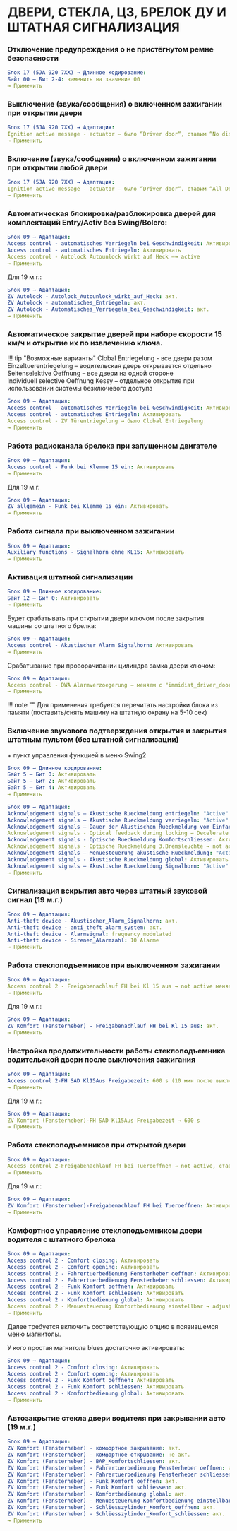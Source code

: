 # ДВЕРИ, СТЕКЛА, ЦЗ, БРЕЛОК ДУ И ШТАТНАЯ СИГНАЛИЗАЦИЯ

### Отключение предупреждения о не пристёгнутом ремне безопасности
``` yaml
Блок 17 (5JA 920 7XX) → Длинное кодирование:
Байт 00 – Бит 2-4: заменить на значение 00
→ Применить
```

### Выключение (звука/сообщения) о включенном зажигании при открытии двери
``` yaml
Блок 17 (5JA 920 7XX) → Адаптация:
Ignition active message - actuator — было “Driver door“, ставим “No display“
→ Применить
```

### Включение (звука/сообщения) о включенном зажигании при открытии любой двери
``` yaml
Блок 17 (5JA 920 7XX) → Адаптация:
Ignition active message - actuator — было “Driver door“, ставим “All Doors“
→ Применить
```

### Автоматическая блокировка/разблокировка дверей для комплектаций Entry/Activ без Swing/Bolero:
``` yaml title="логин-пароль: 31347"
Блок 09 → Адаптация:
Access control - automatisches Verriegeln bei Geschwindigkeit: Активировать
Access control - automatisches Entriegeln: Активировать
Access control - Autolock Autounlock wirkt auf Heck —→ active 
→ Применить
```
Для 19 м.г.:
``` yaml title="логин-пароль: 31347"
Блок 09 → Адаптация:
ZV Autolock - Autolock_Autounlock_wirkt_auf_Heck: акт.
ZV Autolock - automatisches_Entriegeln: акт.
ZV Autolock - Automatisches_Verriegeln_bei_Geschwindigkeit: акт.
→ Применить
```

### Автоматическое закрытие дверей при наборе скорости 15 км/ч и открытие их по извлечению ключа.

!!! tip "Возможные варианты"
    Clobal Entriegelung - все двери разом  
    Einzeltuerentriegelung – водительская дверь открывается отдельно  
    Seitenselektive Oeffnung – все двери на одной стороне  
    Individuell selective Oeffnung Kessy – отдельное открытие при использовании системы безключевого доступа  
``` yaml title="логин-пароль: 31347"
Блок 09 → Адаптация:
Access control - automatisches Verriegeln bei Geschwindigkeit: Активировать
Access control - automatisches Entriegeln: Активировать
Access control - ZV Türentriegelung → было Clobal Entriegelung
→ Применить
```

### Работа радиоканала брелока при запущенном двигателе
``` yaml title="логин-пароль: 31347"
Блок 09 → Адаптация:
Access control - Funk bei Klemme 15 ein: Активировать
→ Применить
```
Для 19 м.г.
``` yaml title="логин-пароль: 31347"
Блок 09 → Адаптация:
ZV allgemein - Funk bei Klemme 15 ein: Активировать
→ Применить
```

### Работа сигнала при выключенном зажигании
``` yaml title="логин-пароль: 31347"
Блок 09 → Адаптация:
Auxiliary functions - Signalhorn ohne KL15: Активировать
→ Применить
```

### Активация штатной сигнализации
``` yaml title="логин-пароль: 31347"
Блок 09 → Длинное кодирование:
Байт 12 – Бит 0: Активировать
→ Применить
```
Будет срабатывать при открытии двери ключом после закрытия машины со штатного брелка:
``` yaml title="логин-пароль: 31347"
Блок 09 → Адаптация:
Access control - Akustischer Alarm Signalhorn: Активировать
→ Применить
```
Срабатывание при проворачивании цилиндра замка двери ключом:
``` yaml title="логин-пароль: 31347"
Блок 09 → Адаптация:
Access control - DWA Alarmverzoegerung → меняем с "immidiat_driver_door_contact_thatcham" на "delay_driver_door_lock_cylinder_skoda"
→ Применить
```

!!! note ""
    Для применения требуется перечитать настройки блока из памяти (поставить/снять машину на штатную охрану на 5-10 сек)

### Включение звукового подтверждения открытия и закрытия штатным пультом (без штатной сигнализации)
\+ пункт управления функцией в меню Swing2
``` yaml
Блок 09 → Длинное кодирование: 
Байт 5 – Бит 0: Активировать
Байт 5 – Бит 2: Активировать
Байт 5 – Бит 4: Активировать
→ Применить
```
``` yaml title="логин-пароль: 31347"
Блок 09 → Адаптация:
Acknowledgement signals — Akustische Rueckmeldung entriegeln: "Active" (звук при открытии)
Acknowledgement signals — Akustische Rueckmeldung verriegeln: "Active" (звук при закрытии)
Acknowledgement signals — Dauer der Akustischen Rueckmeldung vom Einfachhorn: kurz (kurz — короткий сигнал (по ощущениям только начинается сигнал и тут же обрывается); normal — нормальный, чуть длиннее чем короткий (звук как при обычном начатии на "бибикалку"))
Acknowledgement signals - Optical feedback during locking → Decelerate
Acknowledgement signals - Optische Rueckmeldung Komfortschliessen: Активировать
Acknowledgement signals - Optische Rueckmeldung 3.Bremsleuchte → not active
Acknowledgement signals — Menuesteuerung akustische Rueckmeldung: "Active" (пункт в Swing'е в разделе "отпирание/запирание…")
Acknowledgement signals - Akustische Rueckmeldung global: Активировать
Acknowledgement signals — Akustische Rueckmeldung Signalhorn: "Active" (звук)
→ Применить
```

### Сигнализация вскрытия авто через штатный звуковой сигнал (19 м.г.)
``` yaml title="логин-пароль: 31347"
Блок 09 → Адаптация:
Anti-theft device - Akustischer_Alarm_Signalhorn: акт.
Anti-theft device - anti_theft_alarm_system: акт.
Anti-theft device - Alarmsignal: frequency modulated
Anti-theft device - Sirenen_Alarmzahl: 10 Alarme
→ Применить
```

### Работа стеклоподъемников при выключенном зажигании
``` yaml title="логин-пароль: 31347"
Блок 09 → Адаптация:
Access control 2 - Freigabenachlauf FH bei Kl 15 aus → not active меняем на active
→ Применить
```
Для 19 м.г.:
``` yaml title="логин-пароль: 31347"
Блок 09 → Адаптация:
ZV Komfort (Fensterheber) - Freigabenachlauf FH bei Kl 15 aus: акт.
→ Применить
```

### Настройка продолжительности работы стеклоподъемника водительской двери после выключения зажигания
``` yaml title="логин-пароль: 31347"
Блок 09 → Адаптация:
Access control 2-FH SAD Kl15Aus Freigabezeit: 600 s (10 мин после выключения зажигания)
→ Применить
```
Для 19 м.г.:
``` yaml title="логин-пароль: 31347"
Блок 09 → Адаптация:
ZV Komfort (Fensterheber)-FH SAD Kl15Aus Freigabezeit → 600 s
→ Применить
```

### Работа стеклоподъемников при открытой двери
``` yaml title="логин-пароль: 31347"
Блок 09 → Адаптация:
Access control 2-Freigabenachlauf FH bei Tueroeffnen → not active, ставим active
→ Применить
```
Для 19 м.г.:
``` yaml title="логин-пароль: 31347"
Блок 09 → Адаптация:
ZV Komfort (Fensterheber)-Freigabenachlauf FH bei Tueroeffnen: Активировать
→ Применить
```

### Комфортное управление стеклоподъемником двери водителя с штатного брелока
``` yaml title="логин-пароль: 31347"
Блок 09 → Адаптация:
Access control 2 - Comfort closing: Активировать
Access control 2 - Comfort opening: Активировать
Access control 2 - Fahrertuerbedienung Fensterheber oeffnen: Активировать
Access control 2 - Fahrertuerbedienung Fensterheber schliessen: Активировать
Access control 2 - Funk Komfort oeffnen: Активировать
Access control 2 - Funk Komfort schliessen: Активировать
Access control 2 - Komfortbedienung global: Активировать
Access control 2 - Menuesteuerung Komfortbedienung einstellbar → adjustable
→ Применить
```
Далее требуется включить соответствующую опцию в появившемся меню магнитолы.

У кого простая магнитола blues достаточно активировать:
``` yaml title="логин-пароль: 31347"
Блок 09 → Адаптация:
Access control 2 - Comfort closing: Активировать
Access control 2 - Comfort opening: Активировать
Access control 2 - Funk Komfort oeffnen: Активировать
Access control 2 - Funk Komfort schliessen: Активировать
Access control 2 - Komfortbedienung global: Активировать
→ Применить
```

### Автозакрытие стекла двери водителя при закрывании авто (19 м.г.)
``` yaml title="логин-пароль: 31347"
Блок 09 → Адаптация:
ZV Komfort (Fensterheber) - комфортное закрывание: акт.
ZV Komfort (Fensterheber) - комфортное открывание: не акт.
ZV Komfort (Fensterheber) - BAP_Komfortschliessen: акт.
ZV Komfort (Fensterheber) - Fahrertuerbedienung Fensterheber oeffnen: акт.
ZV Komfort (Fensterheber) - Fahrertuerbedienung Fensterheber schliessen: акт.
ZV Komfort (Fensterheber) - Funk Komfort oeffnen: акт.
ZV Komfort (Fensterheber) - Funk Komfort schliessen: акт.
ZV Komfort (Fensterheber) - Komfortbedienung global: акт.
ZV Komfort (Fensterheber) - Menuesteuerung Komfortbedienung einstellbar: adjustable
ZV Komfort (Fensterheber) - Schliesszylinder_Komfort_oeffnen: акт.
ZV Komfort (Fensterheber) - Schliesszylinder_Komfort_schliessen: акт.
→ Применить
```